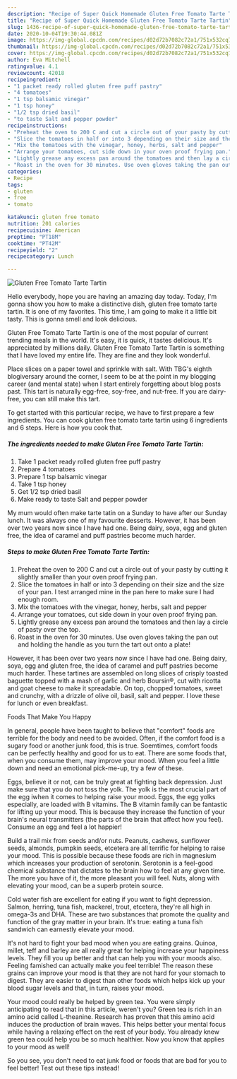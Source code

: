 ```yaml
---
description: "Recipe of Super Quick Homemade Gluten Free Tomato Tarte Tartin"
title: "Recipe of Super Quick Homemade Gluten Free Tomato Tarte Tartin"
slug: 1436-recipe-of-super-quick-homemade-gluten-free-tomato-tarte-tartin
date: 2020-10-04T19:30:44.081Z
image: https://img-global.cpcdn.com/recipes/d02d72b7082c72a1/751x532cq70/gluten-free-tomato-tarte-tartin-recipe-main-photo.jpg
thumbnail: https://img-global.cpcdn.com/recipes/d02d72b7082c72a1/751x532cq70/gluten-free-tomato-tarte-tartin-recipe-main-photo.jpg
cover: https://img-global.cpcdn.com/recipes/d02d72b7082c72a1/751x532cq70/gluten-free-tomato-tarte-tartin-recipe-main-photo.jpg
author: Eva Mitchell
ratingvalue: 4.1
reviewcount: 42018
recipeingredient:
- "1 packet ready rolled gluten free puff pastry"
- "4 tomatoes"
- "1 tsp balsamic vinegar"
- "1 tsp honey"
- "1/2 tsp dried basil"
- "to taste Salt and pepper powder"
recipeinstructions:
- "Preheat the oven to 200 C and cut a circle out of your pasty by cutting it slightly smaller than your oven proof frying pan."
- "Slice the tomatoes in half or into 3 depending on their size and the size of your pan. I test arranged mine in the pan here to make sure I had enough room."
- "Mix the tomatoes with the vinegar, honey, herbs, salt and pepper"
- "Arrange your tomatoes, cut side down in your oven proof frying pan."
- "Lightly grease any excess pan around the tomatoes and then lay a circle of pasty over the top."
- "Roast in the oven for 30 minutes. Use oven gloves taking the pan out and holding the handle as you turn the tart out onto a plate!"
categories:
- Recipe
tags:
- gluten
- free
- tomato

katakunci: gluten free tomato 
nutrition: 201 calories
recipecuisine: American
preptime: "PT18M"
cooktime: "PT42M"
recipeyield: "2"
recipecategory: Lunch

---
```



![Gluten Free Tomato Tarte Tartin](https://img-global.cpcdn.com/recipes/d02d72b7082c72a1/751x532cq70/gluten-free-tomato-tarte-tartin-recipe-main-photo.jpg)

Hello everybody, hope you are having an amazing day today. Today, I'm gonna show you how to make a distinctive dish, gluten free tomato tarte tartin. It is one of my favorites. This time, I am going to make it a little bit tasty. This is gonna smell and look delicious.

Gluten Free Tomato Tarte Tartin is one of the most popular of current trending meals in the world. It's easy, it is quick, it tastes delicious. It's appreciated by millions daily. Gluten Free Tomato Tarte Tartin is something that I have loved my entire life. They are fine and they look wonderful.

Place slices on a paper towel and sprinkle with salt. With TBG&#39;s eighth blogiversary around the corner, I seem to be at the point in my blogging career (and mental state) when I start entirely forgetting about blog posts past. This tart is naturally egg-free, soy-free, and nut-free. If you are dairy-free, you can still make this tart.


To get started with this particular recipe, we have to first prepare a few ingredients. You can cook gluten free tomato tarte tartin using 6 ingredients and 6 steps. Here is how you cook that.

<!--inarticleads1-->

##### The ingredients needed to make Gluten Free Tomato Tarte Tartin:

1. Take 1 packet ready rolled gluten free puff pastry
1. Prepare 4 tomatoes
1. Prepare 1 tsp balsamic vinegar
1. Take 1 tsp honey
1. Get 1/2 tsp dried basil
1. Make ready to taste Salt and pepper powder


My mum would often make tarte tatin on a Sunday to have after our Sunday lunch. It was always one of my favourite desserts. However, it has been over two years now since I have had one. Being dairy, soya, egg and gluten free, the idea of caramel and puff pastries become much harder. 

<!--inarticleads2-->

##### Steps to make Gluten Free Tomato Tarte Tartin:

1. Preheat the oven to 200 C and cut a circle out of your pasty by cutting it slightly smaller than your oven proof frying pan.
1. Slice the tomatoes in half or into 3 depending on their size and the size of your pan. I test arranged mine in the pan here to make sure I had enough room.
1. Mix the tomatoes with the vinegar, honey, herbs, salt and pepper
1. Arrange your tomatoes, cut side down in your oven proof frying pan.
1. Lightly grease any excess pan around the tomatoes and then lay a circle of pasty over the top.
1. Roast in the oven for 30 minutes. Use oven gloves taking the pan out and holding the handle as you turn the tart out onto a plate!


However, it has been over two years now since I have had one. Being dairy, soya, egg and gluten free, the idea of caramel and puff pastries become much harder. These tartines are assembled on long slices of crisply toasted baguette topped with a mash of garlic and herb Boursin®, cut with ricotta and goat cheese to make it spreadable. On top, chopped tomatoes, sweet and crunchy, with a drizzle of olive oil, basil, salt and pepper. I love these for lunch or even breakfast. 

Foods That Make You Happy


In general, people have been taught to believe that "comfort" foods are terrible for the body and need to be avoided. Often, if the comfort food is a sugary food or another junk food, this is true. Soemtimes, comfort foods can be perfectly healthy and good for us to eat. There are some foods that, when you consume them, may improve your mood. When you feel a little down and need an emotional pick-me-up, try a few of these.

Eggs, believe it or not, can be truly great at fighting back depression. Just make sure that you do not toss the yolk. The yolk is the most crucial part of the egg iwhen it comes to helping raise your mood. Eggs, the egg yolks especially, are loaded with B vitamins. The B vitamin family can be fantastic for lifting up your mood. This is because they increase the function of your brain's neural transmitters (the parts of the brain that affect how you feel). Consume an egg and feel a lot happier!

Build a trail mix from seeds and/or nuts. Peanuts, cashews, sunflower seeds, almonds, pumpkin seeds, etcetera are all terrific for helping to raise your mood. This is possible because these foods are rich in magnesium which increases your production of serotonin. Serotonin is a feel-good chemical substance that dictates to the brain how to feel at any given time. The more you have of it, the more pleasant you will feel. Nuts, along with elevating your mood, can be a superb protein source.

Cold water fish are excellent for eating if you want to fight depression. Salmon, herring, tuna fish, mackerel, trout, etcetera, they're all high in omega-3s and DHA. These are two substances that promote the quality and function of the gray matter in your brain. It's true: eating a tuna fish sandwich can earnestly elevate your mood. 

It's not hard to fight your bad mood when you are eating grains. Quinoa, millet, teff and barley are all really great for helping increase your happiness levels. They fill you up better and that can help you with your moods also. Feeling famished can actually make you feel terrible! The reason these grains can improve your mood is that they are not hard for your stomach to digest. They are easier to digest than other foods which helps kick up your blood sugar levels and that, in turn, raises your mood.

Your mood could really be helped by green tea. You were simply anticipating to read that in this article, weren't you? Green tea is rich in an amino acid called L-theanine. Research has proven that this amino acid induces the production of brain waves. This helps better your mental focus while having a relaxing effect on the rest of your body. You already knew green tea could help you be so much healthier. Now you know that applies to your mood as well!

So you see, you don't need to eat junk food or foods that are bad for you to feel better! Test out  these tips  instead!


